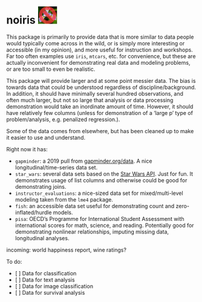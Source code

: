 
# noiris <img src="data-raw/noiris.png" style="margin: 0 auto; width: 10%">

This package is primarily to provide data that is more similar to data
people would typically come across in the wild, or is simply more
interesting or accessible (in my opinion), and more useful for
instruction and workshops. Far too often examples use `iris`, `mtcars`,
etc. for convenience, but these are actually inconvenient for
demonstrating real data and modeling problems, or are too small to even
be realistic.

This package will provide larger and at some point messier data. The
bias is towards data that could be understood regardless of
discipline/background. In addition, it should have minimally several
hundred observations, and often much larger, but not so large that
analysis or data processing demonstration would take an inordinate
amount of time. However, it should have relatively few columns (unless
for demonstration of a ‘large p’ type of problem/analysis,
e.g. penalized regression.).

Some of the data comes from elsewhere, but has been cleaned up to make
it easier to use and understand.

Right now it has:

  - `gapminder`: a 2019 pull from
    [gapminder.org/data](http://www.gapminder.org/data/). A nice
    longitudinal/time-series data set.
  - `star_wars`: several data sets based on the [Star Wars
    API](https://swapi.co/). Just for fun. It demonstrates usage of list
    columns and otherwise could be good for demonstrating joins.
  - `instructor_evaluations`: a nice-sized data set for
    mixed/multi-level modeling taken from the `lme4` package.
  - `fish`: an accessible data set useful for demonstrating count and
    zero-inflated/hurdle models.
  - `pisa`: OECD’s Programme for International Student Assessment with
    international scores for math, science, and reading. Potentially
    good for demonstrating nonlinear relationships, imputing missing
    data, longitudinal analyses.

incoming: world happiness report, wine ratings?

To do:

  - \[ \] Data for classification
  - \[ \] Data for text analysis
  - \[ \] Data for image classification
  - \[ \] Data for survival analysis

